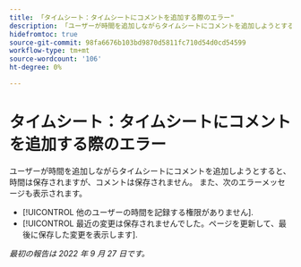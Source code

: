 ```yaml
---
title: 「タイムシート：タイムシートにコメントを追加する際のエラー"
description: 「ユーザーが時間を追加しながらタイムシートにコメントを追加しようとすると、時間は保存されますが、コメントは保存されません。 また、エラーメッセージも表示されます。」
hidefromtoc: true
source-git-commit: 98fa6676b103bd9870d5811fc710d54d0cd54599
workflow-type: tm+mt
source-wordcount: '106'
ht-degree: 0%

---
```



# タイムシート：タイムシートにコメントを追加する際のエラー

ユーザーが時間を追加しながらタイムシートにコメントを追加しようとすると、時間は保存されますが、コメントは保存されません。 また、次のエラーメッセージも表示されます。

* [!UICONTROL 他のユーザーの時間を記録する権限がありません].
* [!UICONTROL 最近の変更は保存されませんでした。ページを更新して、最後に保存した変更を表示します].

_最初の報告は 2022 年 9 月 27 日です。_

